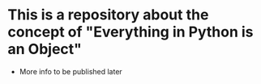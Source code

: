# This is a repository about the concept of "Everything in Python is an Object"

* More info to be published later
